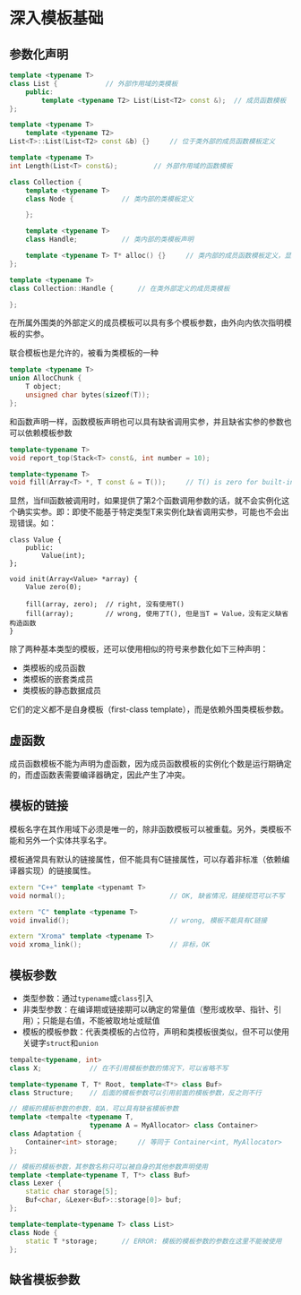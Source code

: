 # 深入模板基础

## 参数化声明

```cpp
template <typename T>
class List {            // 外部作用域的类模板
    public:
        template <typename T2> List(List<T2> const &);  // 成员函数模板
};

template <typename T>
    template <typename T2>
List<T>::List(List<T2> const &b) {}     // 位于类外部的成员函数模板定义

template <typename T>
int Length(List<T> const&);         // 外部作用域的函数模板

class Collection {
    template <typename T>
    class Node {            // 类内部的类模板定义

    };

    template <typename T>
    class Handle;           // 类内部的类模板声明

    template <typename T> T* alloc() {}     // 类内部的成员函数模板定义，显式内联
};

template <typename T>
class Collection::Handle {      // 在类外部定义的成员类模板

};
```

在所属外围类的外部定义的成员模板可以具有多个模板参数，由外向内依次指明模板的实参。

联合模板也是允许的，被看为类模板的一种

```cpp
template <typename T>
union AllocChunk {
    T object;
    unsigned char bytes(sizeof(T));
};
```

和函数声明一样，函数模板声明也可以具有缺省调用实参，并且缺省实参的参数也可以依赖模板参数

```cpp
template<typename T>
void report_top(Stack<T> const&, int number = 10);

template<typename T>
void fill(Array<T> *, T const & = T());     // T() is zero for built-in types
```

显然，当fill函数被调用时，如果提供了第2个函数调用参数的话，就不会实例化这个确实实参。即：即使不能基于特定类型T来实例化缺省调用实参，可能也不会出现错误。如：

```
class Value {
    public:
        Value(int);
};

void init(Array<Value> *array) {
    Value zero(0);

    fill(array, zero);  // right, 没有使用T()
    fill(array);        // wrong, 使用了T(), 但是当T = Value，没有定义缺省构造函数
}
```

除了两种基本类型的模板，还可以使用相似的符号来参数化如下三种声明：

- 类模板的成员函数
- 类模板的嵌套类成员
- 类模板的静态数据成员

它们的定义都不是自身模板（first-class template），而是依赖外围类模板参数。 

## 虚函数

成员函数模板不能为声明为虚函数，因为成员函数模板的实例化个数是运行期确定的，而虚函数表需要编译器确定，因此产生了冲突。

## 模板的链接

模板名字在其作用域下必须是唯一的，除非函数模板可以被重载。另外，类模板不能和另外一个实体共享名字。

模板通常具有默认的链接属性，但不能具有C链接属性，可以存着非标准（依赖编译器实现）的链接属性。

```cpp
extern "C++" template <typenamt T>
void normal();                          // OK, 缺省情况，链接规范可以不写

extern "C" template <typename T>
void invalid();                         // wrong, 模板不能具有C链接

extern "Xroma" template <typename T>
void xroma_link();                      // 非标，OK
```

## 模板参数

- 类型参数：通过`typename`或`class`引入
- 非类型参数：在编译期或链接期可以确定的常量值（整形或枚举、指针、引用）；只能是右值，不能被取地址或赋值
- 模板的模板参数：代表类模板的占位符，声明和类模板很类似，但不可以使用关键字`struct`和`union`

```cpp
tempalte<typename, int>
class X;            // 在不引用模板参数的情况下，可以省略不写

template<typename T, T* Root, template<T*> class Buf>
class Structure;    // 后面的模板参数可以引用前面的模板参数，反之则不行
```

```cpp
// 模板的模板参数的参数，如A，可以具有缺省模板参数
template <tempalte <typename T,
                    typename A = MyAllocator> class Container>
class Adaptation {
    Container<int> storage;     // 等同于 Container<int, MyAllocator>
};

// 模板的模板参数，其参数名称只可以被自身的其他参数声明使用
template <template<typename T, T*> class Buf>
class Lexer {
    static char storage[5];
    Buf<char, &Lexer<Buf>::storage[0]> buf;
};

template<template<typename T> class List>
class Node {
    static T *storage;      // ERROR: 模板的模板参数的参数在这里不能被使用
};
```
## 缺省模板参数